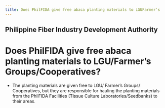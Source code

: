 ```yaml
---
title: Does PhilFIDA give free abaca planting materials to LGUFarmer’s GroupsCooperatives
---
```


## Philippine Fiber Industry Development Authority

# Does PhilFIDA give free abaca planting materials to LGU/Farmer’s Groups/Cooperatives?


 - The planting materials are given free to LGU/ Farmer’s Groups/ Cooperatives, but they are responsible for hauling the planting materials from the PhilFIDA Facilities (Tissue Culture Laboratories/Seedbanks) to their areas.
